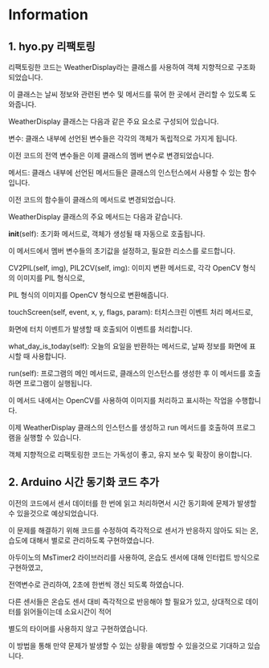 # Information

## 1. hyo.py 리팩토링

리팩토링한 코드는 WeatherDisplay라는 클래스를 사용하여 객체 지향적으로 구조화되었습니다. 

이 클래스는 날씨 정보와 관련된 변수 및 메서드를 묶어 한 곳에서 관리할 수 있도록 도와줍니다.

WeatherDisplay 클래스는 다음과 같은 주요 요소로 구성되어 있습니다.

변수: 클래스 내부에 선언된 변수들은 각각의 객체가 독립적으로 가지게 됩니다. 

이전 코드의 전역 변수들은 이제 클래스의 멤버 변수로 변경되었습니다.

메서드: 클래스 내부에 선언된 메서드들은 클래스의 인스턴스에서 사용할 수 있는 함수입니다. 

이전 코드의 함수들이 클래스의 메서드로 변경되었습니다.

WeatherDisplay 클래스의 주요 메서드는 다음과 같습니다.

__init__(self): 초기화 메서드로, 객체가 생성될 때 자동으로 호출됩니다.

이 메서드에서 멤버 변수들의 초기값을 설정하고, 필요한 리소스를 로드합니다.

CV2PIL(self, img), PIL2CV(self, img): 이미지 변환 메서드로, 각각 OpenCV 형식의 이미지를 PIL 형식으로, 

PIL 형식의 이미지를 OpenCV 형식으로 변환해줍니다.

touchScreen(self, event, x, y, flags, param): 터치스크린 이벤트 처리 메서드로,

화면에 터치 이벤트가 발생할 때 호출되어 이벤트를 처리합니다.

what_day_is_today(self): 오늘의 요일을 반환하는 메서드로, 날짜 정보를 화면에 표시할 때 사용합니다.

run(self): 프로그램의 메인 메서드로, 클래스의 인스턴스를 생성한 후 이 메서드를 호출하면 프로그램이 실행됩니다. 

이 메서드 내에서는 OpenCV를 사용하여 이미지를 처리하고 표시하는 작업을 수행합니다.

이제 WeatherDisplay 클래스의 인스턴스를 생성하고 run 메서드를 호출하여 프로그램을 실행할 수 있습니다.

객체 지향적으로 리팩토링한 코드는 가독성이 좋고, 유지 보수 및 확장이 용이합니다.

## 2. Arduino 시간 동기화 코드 추가

이전의 코드에서 센서 데이터를 한 번에 읽고 처리하면서 시간 동기화에 문제가 발생할 수 있을것으로 예상되었습니다. 

이 문제를 해결하기 위해 코드를 수정하여 즉각적으로 센서가 반응하지 않아도 되는 온,습도에 대해서 별로로 관리하도록 구현하였습니다.

아두이노의 MsTimer2 라이브러리를 사용하여, 온습도 센서에 대해 인터럽트 방식으로 구현하였고,

전역변수로 관리하여, 2초에 한번씩 갱신 되도록 하였습니다.

다른 센서들은 온습도 센서 대비 즉각적으로 반응해야 할 필요가 있고, 상대적으로 데이터를 읽어들이는데 소요시간이 적어

별도의 타이머를 사용하지 않고 구현하였습니다.

이 방법을 통해 만약 문제가 발생할 수 있는 상황을 예방할 수 있을것으로 기대하고 있습니다.
